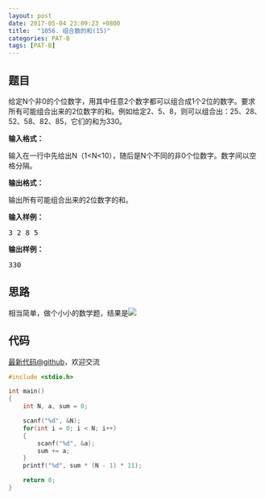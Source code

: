 ```yaml
---
layout: post
date: 2017-05-04 23:09:23 +0800
title:  "1056. 组合数的和(15)"
categories: PAT-B
tags: [PAT-B]
---
```


## 题目

<div id="problemContent">
<p>
给定N个非0的个位数字，用其中任意2个数字都可以组合成1个2位的数字。要求所有可能组合出来的2位数字的和。例如给定2、5、8，则可以组合出：25、28、52、58、82、85，它们的和为330。</p>
<p><b>
输入格式：
</b></p>
<p>
输入在一行中先给出N（1&lt;N&lt;10），随后是N个不同的非0个位数字。数字间以空格分隔。
</p>
<p><b>
输出格式：
</b></p>
<p>
输出所有可能组合出来的2位数字的和。
</p>
<b>输入样例：</b><pre>
3 2 8 5
</pre>
<b>输出样例：</b><pre>
330
</pre>
</div>

## 思路

相当简单，做个小小的数学题，结果是![](http://latex.codecogs.com/svg.latex?11(N-1)\sum_{i=1}^Na_i)

## 代码

[最新代码@github](https://github.com/OliverLew/PAT/blob/master/PATBasic/1056.c)，欢迎交流
```c
#include <stdio.h>

int main()
{
    int N, a, sum = 0;

    scanf("%d", &N);
    for(int i = 0; i < N; i++)
    {
        scanf("%d", &a);
        sum += a;
    }
    printf("%d", sum * (N - 1) * 11);

    return 0;
}

```